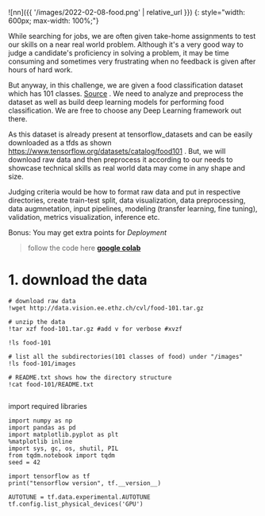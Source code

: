 ![nn]({{ '/images/2022-02-08-food.png' | relative_url }})
{: style="width: 600px; max-width: 100%;"}

While searching for jobs, we are often given take-home assignments to test our skills on a near real world problem. Although it's a very good way to judge a candidate's proficiency in solving a problem, it may be time consuming and sometimes very frustrating when no feedback is given after hours of hard work.

But anyway, in this challenge, we are given a food classification dataset which has 101 classes. [Source](https://data.vision.ee.ethz.ch/cvl/datasets_extra/food-101/) . We need to analyze and preprocess the dataset as well as build deep learning models for performing food classification. We are free to choose any Deep Learning framework out there.

As this dataset is already present at tensorflow_datasets and can be easily downloaded as a tfds as shown https://www.tensorflow.org/datasets/catalog/food101 . But, we will download raw data and then preprocess it according to our needs to showcase technical skills as real world data may come in any shape and size.

Judging criteria would be how to format raw data and put in respective directories, create train-test split, data visualization, data preprocessing, data augmnetation, input pipelines, modeling (transfer learning, fine tuning), validation, metrics visualization, inference etc.

Bonus: You may get extra points for *Deployment*

> follow the code here **[google colab](https://colab.research.google.com/drive/1k-MocSgk8OoaNQqtkbsjDLdBCfeJ7kMV?usp=sharing)**


# 1. download the data
```
# download raw data
!wget http://data.vision.ee.ethz.ch/cvl/food-101.tar.gz

# unzip the data
!tar xzf food-101.tar.gz #add v for verbose #xvzf

!ls food-101

# list all the subdirectories(101 classes of food) under "/images"
!ls food-101/images

# README.txt shows how the directory structure
!cat food-101/README.txt


```
 import required libraries
 ```
 import numpy as np
import pandas as pd
import matplotlib.pyplot as plt
%matplotlib inline
import sys, gc, os, shutil, PIL
from tqdm.notebook import tqdm
seed = 42

import tensorflow as tf
print("tensorflow version", tf.__version__)

AUTOTUNE = tf.data.experimental.AUTOTUNE
tf.config.list_physical_devices('GPU')

 ```
